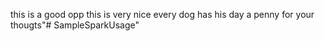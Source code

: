 this is a good opp
this is very nice
every dog has  his day
a penny for your thougts"# SampleSparkUsage" 
